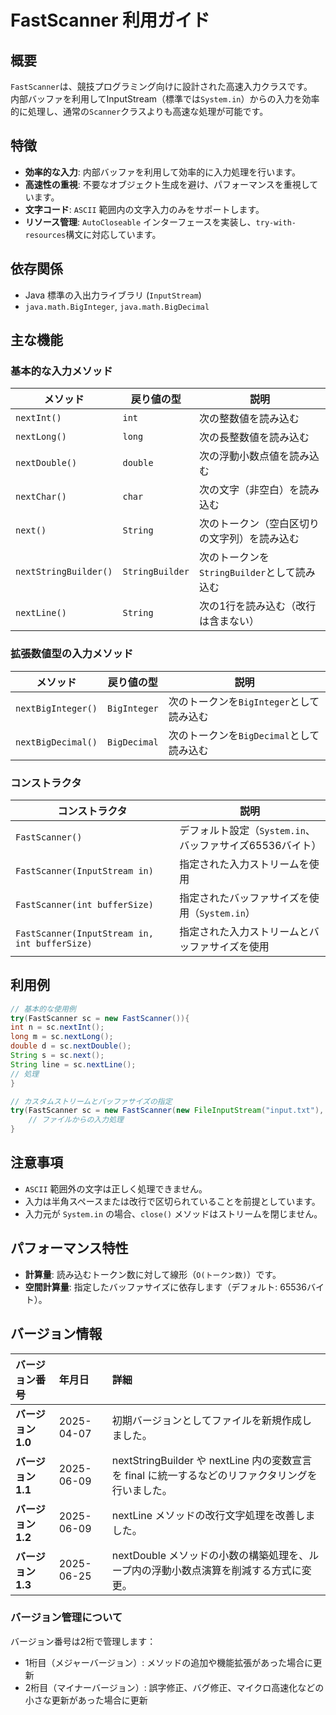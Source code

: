 # FastScanner 利用ガイド

## 概要

`FastScanner`は、競技プログラミング向けに設計された高速入力クラスです。  
内部バッファを利用してInputStream（標準では`System.in`）からの入力を効率的に処理し、通常の`Scanner`クラスよりも高速な処理が可能です。

## 特徴

- **効率的な入力**: 内部バッファを利用して効率的に入力処理を行います。
- **高速性の重視**: 不要なオブジェクト生成を避け、パフォーマンスを重視しています。
- **文字コード**: `ASCII` 範囲内の文字入力のみをサポートします。
- **リソース管理**: `AutoCloseable` インターフェースを実装し、`try-with-resources`構文に対応しています。

## 依存関係

- Java 標準の入出力ライブラリ (`InputStream`)
- `java.math.BigInteger`, `java.math.BigDecimal`

## 主な機能

### 基本的な入力メソッド

| メソッド                  | 戻り値の型           | 説明                            |
|-----------------------|-----------------|-------------------------------|
| `nextInt()`           | `int`           | 次の整数値を読み込む                    |
| `nextLong()`          | `long`          | 次の長整数値を読み込む                   |
| `nextDouble()`        | `double`        | 次の浮動小数点値を読み込む                 |
| `nextChar()`          | `char`          | 次の文字（非空白）を読み込む                |
| `next()`              | `String`        | 次のトークン（空白区切りの文字列）を読み込む        |
| `nextStringBuilder()` | `StringBuilder` | 次のトークンを`StringBuilder`として読み込む |
| `nextLine()`          | `String`        | 次の1行を読み込む（改行は含まない）            |

### 拡張数値型の入力メソッド

| メソッド               | 戻り値の型        | 説明                         |
|--------------------|--------------|----------------------------|
| `nextBigInteger()` | `BigInteger` | 次のトークンを`BigInteger`として読み込む |
| `nextBigDecimal()` | `BigDecimal` | 次のトークンを`BigDecimal`として読み込む |

### コンストラクタ

| コンストラクタ                                       | 説明                                   |
|-----------------------------------------------|--------------------------------------|
| `FastScanner()`                               | デフォルト設定（`System.in`、バッファサイズ65536バイト） |
| `FastScanner(InputStream in)`                 | 指定された入力ストリームを使用                      |
| `FastScanner(int bufferSize)`                 | 指定されたバッファサイズを使用（`System.in`）         |
| `FastScanner(InputStream in, int bufferSize)` | 指定された入力ストリームとバッファサイズを使用              |

## 利用例

```java
// 基本的な使用例
try(FastScanner sc = new FastScanner()){
int n = sc.nextInt();
long m = sc.nextLong();
double d = sc.nextDouble();
String s = sc.next();
String line = sc.nextLine();
// 処理
} 

// カスタムストリームとバッファサイズの指定
try(FastScanner sc = new FastScanner(new FileInputStream("input.txt"), 8192)) {
	// ファイルからの入力処理
}
```

## 注意事項

- `ASCII` 範囲外の文字は正しく処理できません。
- 入力は半角スペースまたは改行で区切られていることを前提としています。
- 入力元が `System.in` の場合、`close()` メソッドはストリームを閉じません。

## パフォーマンス特性

- **計算量**: 読み込むトークン数に対して線形（`O(トークン数)`）です。
- **空間計算量**: 指定したバッファサイズに依存します（デフォルト: 65536バイト）。

## バージョン情報

| バージョン番号       | 年月日        | 詳細                                                                 |
|:--------------|:-----------|:-------------------------------------------------------------------|
| **バージョン 1.0** | 2025-04-07 | 初期バージョンとしてファイルを新規作成しました。                                           |
| **バージョン 1.1** | 2025-06-09 | nextStringBuilder や nextLine 内の変数宣言を final に統一するなどのリファクタリングを行いました。 |
| **バージョン 1.2** | 2025-06-09 | nextLine メソッドの改行文字処理を改善しました。                                       |
| **バージョン 1.3** | 2025-06-25 | nextDouble メソッドの小数の構築処理を、ループ内の浮動小数点演算を削減する方式に変更。                   |

### バージョン管理について

バージョン番号は2桁で管理します：
- 1桁目（メジャーバージョン）: メソッドの追加や機能拡張があった場合に更新
- 2桁目（マイナーバージョン）: 誤字修正、バグ修正、マイクロ高速化などの小さな更新があった場合に更新

